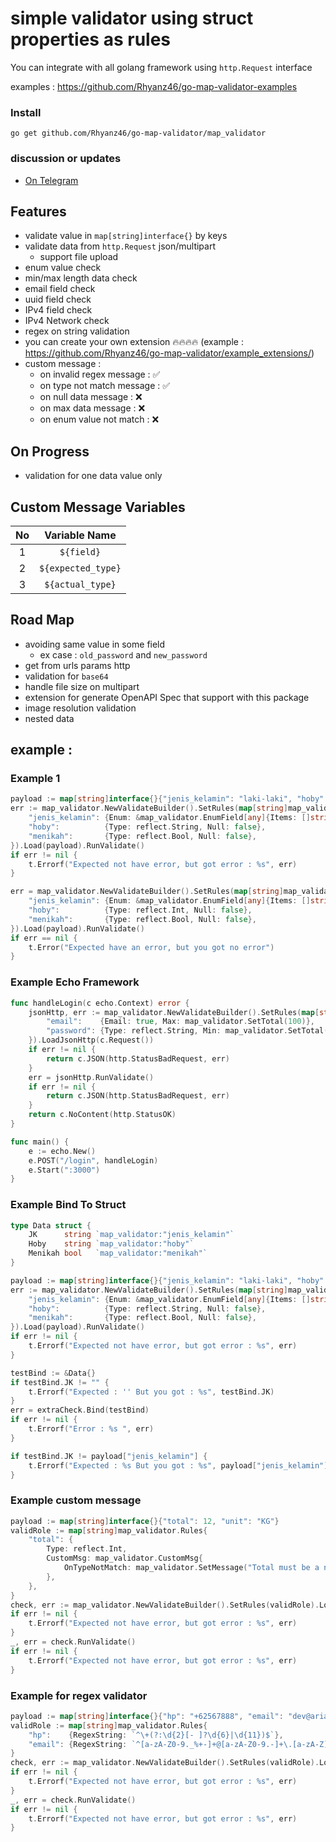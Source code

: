 # simple validator using struct properties as rules

You can integrate with all golang framework using `http.Request` interface

examples : https://github.com/Rhyanz46/go-map-validator-examples

### Install

```shell
go get github.com/Rhyanz46/go-map-validator/map_validator
```

### discussion or updates
- [On Telegram](https://t.me/addlist/Wi84VFNkvz85MWFl)

## Features

- validate value in `map[string]interface{}` by keys
- validate data from `http.Request` json/multipart
    - support file upload
- enum value check
- min/max length data check
- email field check
- uuid field check
- IPv4 field check
- IPv4 Network check
- regex on string validation
- you can create your own extension 🔥🔥🔥🔥 (example : https://github.com/Rhyanz46/go-map-validator/example_extensions/)
- custom message :
    - on invalid regex message : ✅
    - on type not match message : ✅
    - on null data message : ❌
    - on max data message : ❌
    - on enum value not match : ❌

## On Progress

- validation for one data value only

## Custom Message Variables

| No |   Variable Name    |
|:--:|:------------------:| 
| 1  |     `${field}`     |
| 2  | `${expected_type}` |
| 3  |  `${actual_type}`  |

## Road Map

- avoiding same value in some field
    - ex case : `old_password` and `new_password`
- get from urls params http
- validation for `base64`
- handle file size on multipart
- extension for generate OpenAPI Spec that support with this package
- image resolution validation
- nested data


## example :

### Example 1
```go
payload := map[string]interface{}{"jenis_kelamin": "laki-laki", "hoby": "Main PS", "umur": 1, "menikah": true}
err := map_validator.NewValidateBuilder().SetRules(map[string]map_validator.Rules{
    "jenis_kelamin": {Enum: &map_validator.EnumField[any]{Items: []string{"laki-laki", "perempuan"}}},
    "hoby":          {Type: reflect.String, Null: false},
    "menikah":       {Type: reflect.Bool, Null: false},
}).Load(payload).RunValidate()
if err != nil {
    t.Errorf("Expected not have error, but got error : %s", err)
}

err = map_validator.NewValidateBuilder().SetRules(map[string]map_validator.Rules{
    "jenis_kelamin": {Enum: &map_validator.EnumField[any]{Items: []string{"laki-laki", "perempuan"}}},
    "hoby":          {Type: reflect.Int, Null: false},
    "menikah":       {Type: reflect.Bool, Null: false},
}).Load(payload).RunValidate()
if err == nil {
    t.Error("Expected have an error, but you got no error")
}
```

### Example Echo Framework
```go
func handleLogin(c echo.Context) error {
    jsonHttp, err := map_validator.NewValidateBuilder().SetRules(map[string]map_validator.Rules{
        "email":    {Email: true, Max: map_validator.SetTotal(100)},
        "password": {Type: reflect.String, Min: map_validator.SetTotal(6), Max: map_validator.SetTotal(30)},
    }).LoadJsonHttp(c.Request())
    if err != nil {
        return c.JSON(http.StatusBadRequest, err)
    }
    err = jsonHttp.RunValidate()
    if err != nil {
        return c.JSON(http.StatusBadRequest, err)
    }
    return c.NoContent(http.StatusOK)
}

func main() {
    e := echo.New()
    e.POST("/login", handleLogin)
    e.Start(":3000")
}

```

### Example Bind To Struct
```go
type Data struct {
    JK      string `map_validator:"jenis_kelamin"`
    Hoby    string `map_validator:"hoby"`
    Menikah bool   `map_validator:"menikah"`
}

payload := map[string]interface{}{"jenis_kelamin": "laki-laki", "hoby": "Main PS", "umur": 1, "menikah": true}
err := map_validator.NewValidateBuilder().SetRules(map[string]map_validator.Rules{
    "jenis_kelamin": {Enum: &map_validator.EnumField[any]{Items: []string{"laki-laki", "perempuan"}}},
    "hoby":          {Type: reflect.String, Null: false},
    "menikah":       {Type: reflect.Bool, Null: false},
}).Load(payload).RunValidate()
if err != nil {
    t.Errorf("Expected not have error, but got error : %s", err)
}

testBind := &Data{}
if testBind.JK != "" {
    t.Errorf("Expected : '' But you got : %s", testBind.JK)
}
err = extraCheck.Bind(testBind)
if err != nil {
    t.Errorf("Error : %s ", err)
}

if testBind.JK != payload["jenis_kelamin"] {
    t.Errorf("Expected : %s But you got : %s", payload["jenis_kelamin"], testBind.JK)
}

```


### Example custom message 
```go
payload := map[string]interface{}{"total": 12, "unit": "KG"}
validRole := map[string]map_validator.Rules{
    "total": {
        Type: reflect.Int,
        CustomMsg: map_validator.CustomMsg{
            OnTypeNotMatch: map_validator.SetMessage("Total must be a number, but your input is ${actual_type}"),
        },
    },
}
check, err := map_validator.NewValidateBuilder().SetRules(validRole).Load(payload)
if err != nil {
    t.Errorf("Expected not have error, but got error : %s", err)
}
_, err = check.RunValidate()
if err != nil {
    t.Errorf("Expected not have error, but got error : %s", err)
}
```


### Example for regex validator
```go
payload := map[string]interface{}{"hp": "+62567888", "email": "dev@ariansaputra.com"}
validRole := map[string]map_validator.Rules{
    "hp":    {RegexString: `^\+(?:\d{2}[- ]?\d{6}|\d{11})$`},
    "email": {RegexString: `^[a-zA-Z0-9._%+-]+@[a-zA-Z0-9.-]+\.[a-zA-Z]{2,}$`},
}
check, err := map_validator.NewValidateBuilder().SetRules(validRole).Load(payload)
if err != nil {
    t.Errorf("Expected not have error, but got error : %s", err)
}
_, err = check.RunValidate()
if err != nil {
    t.Errorf("Expected not have error, but got error : %s", err)
}
```